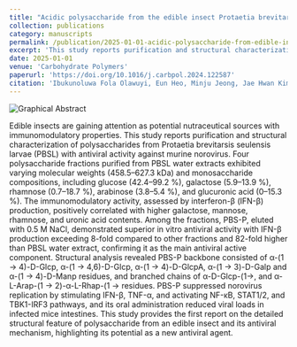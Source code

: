 ```yaml
---
title: "Acidic polysaccharide from the edible insect Protaetia brevitarsis seulensis activates antiviral immunity to suppress norovirus infection"
collection: publications
category: manuscripts
permalink: /publication/2025-01-01-acidic-polysaccharide-from-edible-insect
excerpt: 'This study reports purification and structural characterization of polysaccharides from Protaetia brevitarsis seulensis larvae (PBSL) with antiviral activity against murine norovirus.'
date: 2025-01-01
venue: 'Carbohydrate Polymers'
paperurl: 'https://doi.org/10.1016/j.carbpol.2024.122587'
citation: 'Ibukunoluwa Fola Olawuyi, Eun Heo, Minju Jeong, Jae Hwan Kim, Jong-Jin Park, Jongbeom Chae, Subin Gwon, Seong Do Lee, Hunseong Kim, Oyindamola Vivian Ojulari, Young-Bo Song, Byung-Hoo Lee, Bon Bin Gu, Soo Rin Kim, Joon Ha Lee, Wonyoung Lee, Jae Sam Hwang, Ju-Ock Nam, Dongyup Hahn, Sanguine Byun. (2025). &quot;Acidic polysaccharide from the edible insect Protaetia brevitarsis seulensis activates antiviral immunity to suppress norovirus infection.&quot; <i>Journal 1</i>. 347.'
---
```


![Graphical Abstract](https://ars.els-cdn.com/content/image/1-s2.0-S0144861724008130-ga1_lrg.jpg)


Edible insects are gaining attention as potential nutraceutical sources with immunomodulatory properties. This study reports purification and structural characterization of polysaccharides from Protaetia brevitarsis seulensis larvae (PBSL) with antiviral activity against murine norovirus. Four polysaccharide fractions purified from PBSL water extracts exhibited varying molecular weights (458.5–627.3 kDa) and monosaccharide compositions, including glucose (42.4–99.2 %), galactose (5.9–13.9 %), rhamnose (0.7–18.7 %), arabinose (3.8–5.4 %), and glucuronic acid (0–15.3 %). The immunomodulatory activity, assessed by interferon-β (IFN-β) production, positively correlated with higher galactose, mannose, rhamnose, and uronic acid contents. Among the fractions, PBS-P, eluted with 0.5 M NaCl, demonstrated superior in vitro antiviral activity with IFN-β production exceeding 8-fold compared to other fractions and 82-fold higher than PBSL water extract, confirming it as the main antiviral active component. Structural analysis revealed PBS-P backbone consisted of α-(1 → 4)-D-Glcp, α-(1 → 4,6)-D-Glcp, α-(1 → 4)-D-GlcpA, α-(1 → 3)-D-Galp and α-(1 → 4)-D-Manp residues, and branched chains of α-D-Glcp-(1→, and α-L-Arap-(1 → 2)-α-L-Rhap-(1 → residues. PBS-P suppressed norovirus replication by stimulating IFN-β, TNF-α, and activating NF-κB, STAT1/2, and TBK1-IRF3 pathways, and its oral administration reduced viral loads in infected mice intestines. This study provides the first report on the detailed structural feature of polysaccharide from an edible insect and its antiviral mechanism, highlighting its potential as a new antiviral agent.
